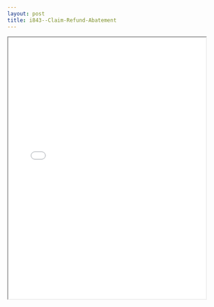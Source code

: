 ```yaml
---
layout: post
title: i843--Claim-Refund-Abatement
---
```


<div class="pdf-container">
<iframe src="/ea//_pdf-2-md/i843--Claim-Refund-Abatement.pdf" height="600" width="90%" allowFullScreen="true"></iframe>
</div>


